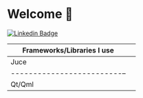 # Welcome 👋

[![Linkedin Badge](https://img.shields.io/badge/-Wictorsson-blue?style=flat&logo=Linkedin&logoColor=white&link=https://www.linkedin.com/in/fredrik-wictorsson-276ab2180/)](https://www.linkedin.com/in/fredrik-wictorsson-276ab2180/)

| Frameworks/Libraries I use |     |
| -------------------------- | --- |
| Juce                       |     |
| -------------------------– |     |
| Qt/Qml                     |     |
